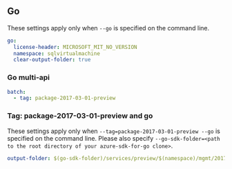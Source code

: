 ## Go

These settings apply only when `--go` is specified on the command line.

``` yaml $(go)
go:
  license-header: MICROSOFT_MIT_NO_VERSION
  namespace: sqlvirtualmachine
  clear-output-folder: true
```

### Go multi-api

``` yaml $(go) && $(multiapi)
batch:
  - tag: package-2017-03-01-preview
```

### Tag: package-2017-03-01-preview and go

These settings apply only when `--tag=package-2017-03-01-preview --go` is specified on the command line.
Please also specify `--go-sdk-folder=<path to the root directory of your azure-sdk-for-go clone>`.

``` yaml $(tag) == 'package-2017-03-01-preview' && $(go)
output-folder: $(go-sdk-folder)/services/preview/$(namespace)/mgmt/2017-03-01-preview/$(namespace)
```
